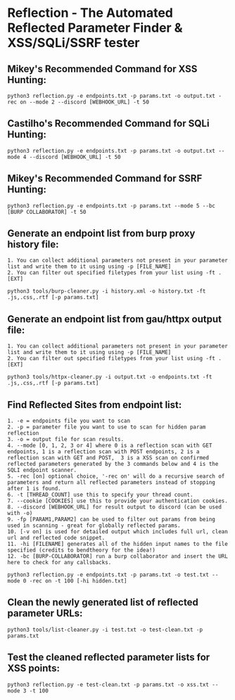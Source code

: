 # Reflection - The Automated Reflected Parameter Finder & XSS/SQLi/SSRF tester

## Mikey's Recommended Command for XSS Hunting:

```
python3 reflection.py -e endpoints.txt -p params.txt -o output.txt -rec on --mode 2 --discord [WEBHOOK_URL] -t 50
```

## Castilho's Recommended Command for SQLi Hunting:

```
python3 reflection.py -e endpoints.txt -p params.txt -o output.txt --mode 4 --discord [WEBHOOK_URL] -t 50
```

## Mikey's Recommended Command for SSRF Hunting:

```
python3 reflection.py -e endpoints.txt -p params.txt --mode 5 --bc [BURP COLLABORATOR] -t 50
```

## Generate an endpoint list from burp proxy history file:
```
1. You can collect additional parameters not present in your parameter list and write them to it using using -p [FILE_NAME]
2. You can filter out specified filetypes from your list using -ft .[EXT]
```

```
python3 tools/burp-cleaner.py -i history.xml -o history.txt -ft .js,.css,.rtf [-p params.txt]
```

## Generate an endpoint list from gau/httpx output file:
```
1. You can collect additional parameters not present in your parameter list and write them to it using using -p [FILE_NAME]
2. You can filter out specified filetypes from your list using -ft .[EXT]
```

```
python3 tools/httpx-cleaner.py -i output.txt -o endpoints.txt -ft .js,.css,.rtf [-p params.txt]
```

## Find Reflected Sites from endpoint list:
```
1. -e = endpoints file you want to scan
2. -p = parameter file you want to use to scan for hidden param reflection
3. -o = output file for scan results.
4. --mode [0, 1, 2, 3 or 4] where 0 is a reflection scan with GET endpoints, 1 is a reflection scan with POST endpoints, 2 is a reflection scan with GET and POST,  3 is a XSS scan on confirmed reflected parameters generated by the 3 commands below and 4 is the SQLI endpoint scanner.
5. -rec [on] optional choice, '-rec on' will do a recursive search of parameters and return all reflected parameters instead of stopping after 1 is found.
6. -t [THREAD_COUNT] use this to specify your thread count.
7. --cookie [COOKIES] use this to provide your authentication cookies.
8. --discord [WEBHOOK_URL] for result output to discord (can be used with -o)
9. -fp [PARAM1,PARAM2] can be used to filter out params from being used in scanning - great for globally reflected params.
10. [-v on] is used for detailed output which includes full url, clean url and reflected code snippet.
11. -hi [FILENAME] generates all of the hidden input names to the file specified (credits to bendtheory for the idea!)
12. -bc [BURP-COLLABORATOR] run a burp collaborator and insert the URL here to check for any callsbacks.
```

```
python3 reflection.py -e endpoints.txt -p params.txt -o test.txt --mode 0 -rec on -t 100 [-hi hidden.txt]
```

## Clean the newly generated list of reflected parameter URLs:

```
python3 tools/list-cleaner.py -i test.txt -o test-clean.txt -p params.txt
```

## Test the cleaned reflected parameter lists for XSS points:

```
python3 reflection.py -e test-clean.txt -p params.txt -o xss.txt --mode 3 -t 100
```
